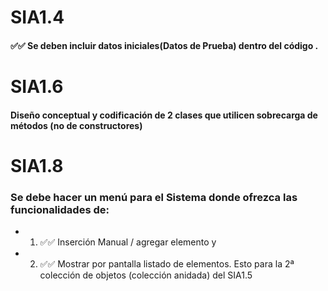 # SIA1.4 
#### ✅✅ Se deben incluir datos iniciales(Datos de Prueba) dentro del código .

# SIA1.6
#### Diseño conceptual y codificación de 2 clases que utilicen sobrecarga de métodos (no de constructores)

# SIA1.8
### Se debe hacer un menú para el Sistema donde ofrezca las funcionalidades de:
 - 1) ✅✅ Inserción Manual / agregar elemento y
 - 2) ✅✅ Mostrar por pantalla listado de elementos. Esto para la 2ª colección de objetos (colección anidada) del SIA1.5

